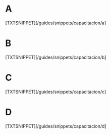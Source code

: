 # A

[TXTSNIPPET][/guides/snippets/capacitacion/a]

# B

[TXTSNIPPET][/guides/snippets/capacitacion/b]

# C

[TXTSNIPPET][/guides/snippets/capacitacion/c]

# D

[TXTSNIPPET][/guides/snippets/capacitacion/d]